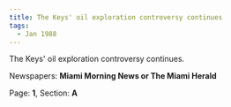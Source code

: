 ```yaml
---  
title: The Keys' oil exploration controversy continues  
tags:  
  - Jan 1988  
---  
```

  
The Keys' oil exploration controversy continues.  
  
Newspapers: **Miami Morning News or The Miami Herald**  
  
Page: **1**, Section: **A** 
